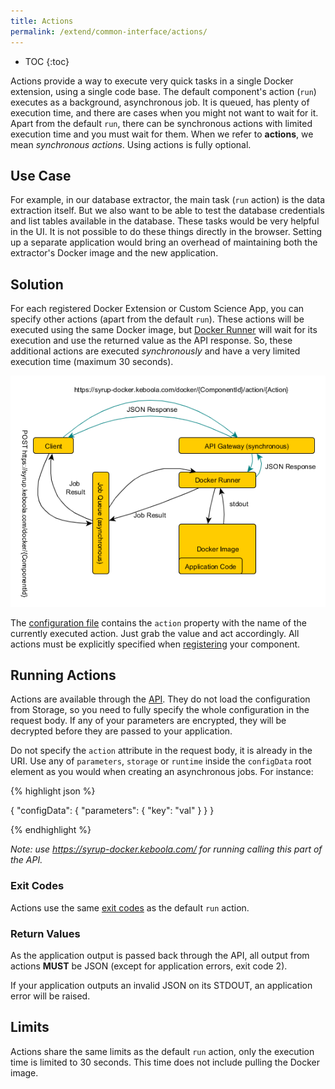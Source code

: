 ```yaml
---
title: Actions
permalink: /extend/common-interface/actions/
---
```


* TOC
{:toc}

Actions provide a way to execute very quick tasks in a single Docker extension, using a single code base.
The default component's action (`run`) executes as a background, asynchronous job. It is queued, has plenty of
execution time, and there are cases when you might not want to wait for it. Apart from the default `run`, there
can be synchronous actions with limited execution time and you must wait for them. When we refer to
**actions**, we mean *synchronous actions*. Using actions is fully optional.

## Use Case
For example, in our database extractor, the main task (`run` action) is the data extraction itself. But we also want to be
able to test the database credentials and list tables available in the database.
These tasks would be very helpful in the UI. It is not possible to do these things directly in the browser. Setting up a
separate application would bring an overhead of maintaining both the extractor's Docker image and the new application.

## Solution
For each registered Docker Extension or Custom Science App, you can specify other actions (apart from the default `run`). These
actions will be executed using the same Docker image, but [Docker Runner](/overview/docker-bundle/) will wait for its execution and use
the returned value as the API response. So, these additional actions are executed *synchronously* and have a very
limited execution time (maximum 30 seconds).

![Docker Actions overview](/extend/common-interface/docker-actions.png)

The [configuration file](/extend/common-interface/config-file/#configuration-file-structure)
contains the `action` property with the name of the currently executed action. Just grab the value and act accordingly.
All actions must be explicitly specified when [registering](/extend/registration/) your component.

## Running Actions
Actions are available through the [API](http://docs.kebooladocker.apiary.io/#reference/actions/run-custom-docker-extension-action).
They do not load the configuration from Storage, so you need to fully specify the whole configuration in the request body.
If any of your parameters are encrypted, they will be decrypted before they are passed to your application.

Do not specify the `action` attribute in the request body, it is already in the URI. Use any of `parameters`,
`storage` or `runtime` inside the `configData` root element as you would when creating an asynchronous jobs. For instance:

{% highlight json %}

{
    "configData": {
        "parameters": {
            "key": "val"
        }
    }
}

{% endhighlight %}

*Note: use https://syrup-docker.keboola.com/ for running calling this part of the API.*

### Exit Codes

Actions use the same [exit codes](https://developers.keboola.com/extend/common-interface/environment/#return-values) as the default `run` action.

### Return Values

As the application output is passed back through the API, all output from actions **MUST** be JSON (except for application errors, exit code 2).

If your application outputs an invalid JSON on its STDOUT, an application error will be raised.

## Limits

Actions share the same limits as the default `run` action, only the execution time is limited to 30 seconds.
This time does not include pulling the Docker image.

